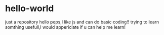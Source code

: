 # hello-world
just a repository
hello peps,I like js and can do basic coding!!
trying to learn somthing usefull,I would appericiate if u can help me learn! 
